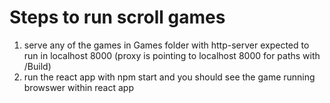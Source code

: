 # Steps to run scroll games
1. serve any of the games in Games folder with http-server expected to run in localhost 8000 (proxy is pointing to localhost 8000 for paths with /Build)
2. run the react app with npm start and you should see the game running browswer within react app